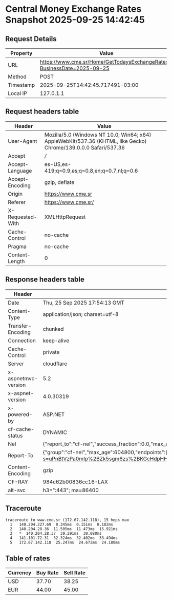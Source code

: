 # Central Money Exchange Rates Snapshot 2025-09-25 14:42:45
## Request Details

| Property | Value |
|----------|-------|
| URL | https://www.cme.sr/Home/GetTodaysExchangeRates/?BusinessDate=2025-09-25 |
| Method | POST |
| Timestamp | 2025-09-25T14:42:45.717491-03:00 |
| Local IP | 127.0.1.1 |
    
## Request headers table

| Header | Value |
|--------|-------|
| User-Agent | Mozilla/5.0 (Windows NT 10.0; Win64; x64) AppleWebKit/537.36 (KHTML, like Gecko) Chrome/139.0.0.0 Safari/537.36 |
| Accept | */* |
| Accept-Language | es-US,es-419;q=0.9,es;q=0.8,en;q=0.7,nl;q=0.6 |
| Accept-Encoding | gzip, deflate |
| Origin | https://www.cme.sr |
| Referer | https://www.cme.sr/ |
| X-Requested-With | XMLHttpRequest |
| Cache-Control | no-cache |
| Pragma | no-cache |
| Content-Length | 0 |

    
## Response headers table
| Header | Value |
|--------|-------|
| Date | Thu, 25 Sep 2025 17:54:13 GMT |
| Content-Type | application/json; charset=utf-8 |
| Transfer-Encoding | chunked |
| Connection | keep-alive |
| Cache-Control | private |
| Server | cloudflare |
| x-aspnetmvc-version | 5.2 |
| x-aspnet-version | 4.0.30319 |
| x-powered-by | ASP.NET |
| cf-cache-status | DYNAMIC |
| Nel | {"report_to":"cf-nel","success_fraction":0.0,"max_age":604800} |
| Report-To | {"group":"cf-nel","max_age":604800,"endpoints":[{"url":"https://a.nel.cloudflare.com/report/v4?s=uPnBtVzPa0mIp%2BZk5sgm6zs%2BKGcHdpHH%2FGVQn3%2BIvth0HvIgGqZTru%2BgG64L8LZWSe2UdP05lb0TJDaNsnSfSUz89g2%2BCtywYzs%3D"}]} |
| Content-Encoding | gzip |
| CF-RAY | 984c62b00836cc16-LAX |
| alt-svc | h3=":443"; ma=86400 |

## Traceroute 

```
traceroute to www.cme.sr (172.67.142.118), 15 hops max
  1   140.204.227.69  0.345ms  0.151ms  0.182ms 
  2   140.204.28.36  11.505ms  11.473ms  15.921ms 
  3   *  140.204.28.37  39.291ms  30.080ms 
  4   141.101.72.31  32.324ms  32.402ms  33.494ms 
  5   172.67.142.118  25.247ms  24.672ms  24.180ms 

```


## Table of rates

| Currency | Buy Rate | Sell Rate |
|----------|----------|-----------|
| USD | 37.70 | 38.25 |
| EUR | 44.00 | 45.00 |
